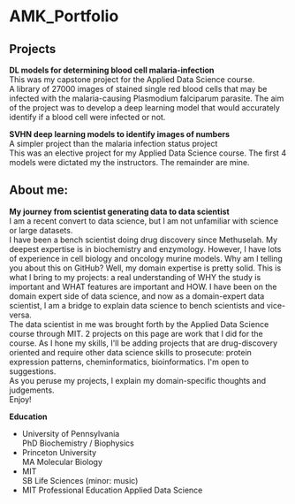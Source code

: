# AMK_Portfolio


## Projects
**DL models for determining blood cell malaria-infection**<br>
This was my capstone project for the Applied Data Science course.<br>
A library of 27000 images of stained single red blood cells that may be infected with the malaria-causing Plasmodium falciparum parasite. The aim of the project was to develop a deep learning model that would accurately identify if a blood cell were infected or not. <br>

**SVHN deep learning models to identify images of numbers**<br>
A simpler project than the malaria infection status project<br>
This was an elective project for my Applied Data Science course. The first 4 models were dictated my the instructors. The remainder are mine.

## About me:
**My journey from scientist generating data to data scientist**<br>
I am a recent convert to data science, but I am not unfamiliar with science or large datasets.<br>
I have been a bench scientist doing drug discovery since Methuselah. My deepest expertise is in biochemistry and enzymology. However, I have lots of experience in cell biology and oncology murine models. Why am I telling you about this on GitHub? Well, my domain expertise is pretty solid. This is what I bring to my projects: a real understanding of WHY the study is important and WHAT features are important and HOW. I have been on the domain expert side of data science, and now as a domain-expert data scientist, I am a bridge to explain data science to bench scientists and vice-versa. <br>
The data scientist in me was brought forth by the Applied Data Science course through MIT. 2 projects on this page are work that I did for the course. As I hone my skills, I'll be adding projects that are drug-discovery oriented and require other data science skills to prosecute: protein expression patterns, cheminformatics, bioinformatics. I'm open to suggestions.<br>
As you peruse my projects, I explain my domain-specific thoughts and judgements.<br>
Enjoy!<br>

**Education**
- University of Pennsylvania   
  PhD   Biochemistry / Biophysics<br>
- Princeton University  
  MA   Molecular Biology<br>
- MIT  
  SB   Life Sciences (minor:  music)<br>
- MIT Professional Education
  Applied Data Science<br>
